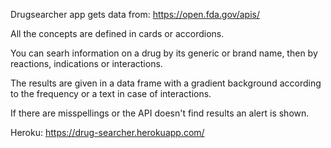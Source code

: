 Drugsearcher app gets data from:
https://open.fda.gov/apis/

All the concepts are defined in cards or accordions.

You can searh information on a drug by its generic or brand name, 
then by reactions, indications or interactions.

The results are given in a data frame with 
a gradient background according to the frequency
or a text in case of interactions.

If there are misspellings or the API doesn't find results 
an alert is shown.

Heroku: https://drug-searcher.herokuapp.com/

